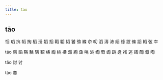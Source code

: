 ```yaml
---
title: tao
---
```


## tāo
慆
瑫
抭
幍
掏
槄
涭
嫍
搯
鞱
韜
韬
饕
飸
縧
夵
叨
滔
濤
涛
縚
绦
詜
絛
謟
轁
弢
夲















táo
陶
饀
鞉
駣
騊
鞀
梼
祹
桃
檮
淘
綯
鼗
咷
洮
绹
萄
蜪
跳
迯
裪
逃
鋾
醄
匋
啕









tǎo
討
讨


tào
套
